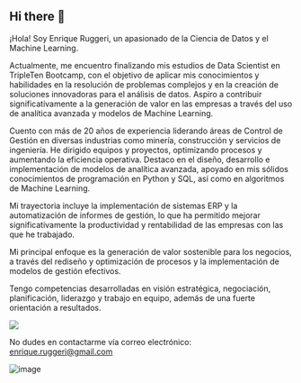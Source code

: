 ## Hi there 👋

¡Hola! Soy Enrique Ruggeri, un apasionado de la Ciencia de Datos y el Machine Learning.

Actualmente, me encuentro finalizando mis estudios de Data Scientist en TripleTen Bootcamp, con el objetivo de aplicar mis conocimientos y habilidades en la resolución de problemas complejos y en la creación de soluciones innovadoras para el análisis de datos. Aspiro a contribuir significativamente a la generación de valor en las empresas a través del uso de analítica avanzada y modelos de Machine Learning.

Cuento con más de 20 años de experiencia liderando áreas de Control de Gestión en diversas industrias como minería, construcción y servicios de ingeniería. He dirigido equipos y proyectos, optimizando procesos y aumentando la eficiencia operativa. Destaco en el diseño, desarrollo e implementación de modelos de analítica avanzada, apoyado en mis sólidos conocimientos de programación en Python y SQL, así como en algoritmos de Machine Learning. 

Mi trayectoria incluye la implementación de sistemas ERP y la automatización de informes de gestión, lo que ha permitido mejorar significativamente la productividad y rentabilidad de las empresas con las que he trabajado.

Mi principal enfoque es la generación de valor sostenible para los negocios, a través del rediseño y optimización de procesos y la implementación de modelos de gestión efectivos. 

Tengo competencias desarrolladas en visión estratégica, negociación, planificación, liderazgo y trabajo en equipo, además de una fuerte orientación a resultados.

[![](https://img.shields.io/badge/LinkedIn-0077B5?style=for-the-badge&logo=linkedin&logoColor=white)](https://www.linkedin.com/in/enrique-ruggeri/)

No dudes en contactarme vía correo electrónico: enrique.ruggeri@gmail.com


![image](https://github.com/enriqueruggeri/enriqueruggeri/assets/160076100/9aaecdba-490f-4f9a-b2e0-3a29961f2a91)

